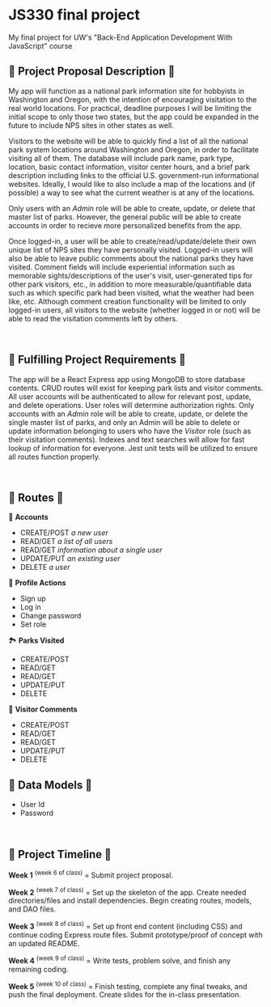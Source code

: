 # JS330 final project

My final project for UW's "Back-End Application Development With JavaScript" course

<!-- Grading Criteria:  Demonstrate how project requirements will be met and value will be generated. Project should be split up into tasks laid out on a timeline. -->

## 🔶 Project Proposal Description 🔶

My app will function as a national park information site for hobbyists in Washington and Oregon, with the intention of encouraging visitation to the real world locations.  For practical, deadline purposes I will be limiting the initial scope to only those two states, but the app could be expanded in the future to include NPS sites in other states as well.

Visitors to the website will be able to quickly find a list of all the national park system locations around Washington and Oregon, in order to facilitate visiting all of them. The database will include park name, park type, location, basic contact information, visitor center hours, and a brief park description including links to the official U.S. government-run informational websites.  Ideally, I would like to also include a map of the locations and (if possible) a way to see what the current weather is at any of the locations.

Only users with an _Admin_ role will be able to create, update, or delete that master list of parks.  However, the general public will be able to create accounts in order to recieve more personalized benefits from the app.

Once logged-in, a user will be able to create/read/update/delete their own unique list of NPS sites they have personally visited.  Logged-in users will also be able to leave public comments about the national parks they have visited.   Comment fields will include experiential information such as memorable sights/descriptions of the user's visit, user-generated tips for other park visitors, etc., in addition to more measurable/quantifiable data such as which specific park had been visited, what the weather had been like, etc.  Although comment creation functionality will be limited to only logged-in users, all visitors to the website (whether logged in or not) will be able to read the visitation comments left by others.

<br>

## 🔶 Fulfilling Project Requirements 🔶
<!-- Clear and direct call-outs of how you will meet the various project requirements: -->
The app will be a React Express app using MongoDB to store database contents.  CRUD routes will exist for keeping park lists and visitor comments.  All user accounts will be authenticated to allow for relevant post, update, and delete operations. User roles will determine authorization rights.  Only accounts with an _Admin_ role will be able to create, update, or delete the single master list of parks, and only an Admin will be able to delete or update information belonging to users who have the _Visitor_ role (such as their visitation comments). Indexes and text searches will allow for fast lookup of information for everyone.  Jest unit tests will be utilized to ensure all routes function properly.

<br>

<!-- A description of what the technical components of your project will be, including: the routes, the data models, any external data sources you'll use, etc.: -->
## 🔶 Routes 🔶

👥 **Accounts**

* CREATE/POST _a new user_
* READ/GET _a list of all users_
* READ/GET _information about a single user_
* UPDATE/PUT _an existing user_
* DELETE _a user_

👤 **Profile Actions**

* Sign up
* Log in
* Change password
* Set role

🏞️ **Parks Visited**

* CREATE/POST
* READ/GET
* READ/GET
* UPDATE/PUT
* DELETE

💬 **Visitor Comments**

* CREATE/POST
* READ/GET
* READ/GET
* UPDATE/PUT
* DELETE

## 🔶 Data Models 🔶

* User Id
* Password

<br>

## 🔶 Project Timeline 🔶
<!-- A timeline for what project components you plan to complete, week by week, for the remainder of the class: -->
**Week 1** <sup>(week 6 of class)</sup> = Submit project proposal.

**Week 2** <sup>(week 7 of class)</sup> = Set up the skeleton of the app.  Create needed directories/files and install dependencies.  Begin creating routes, models, and DAO files.

**Week 3** <sup>(week 8 of class)</sup> = Set up front end content (including CSS) and continue coding Express route files. Submit prototype/proof of concept with an updated README.

**Week 4** <sup>(week 9 of class)</sup> = Write tests, problem solve, and finish any remaining coding.

**Week 5** <sup>(week 10 of class)</sup> = Finish testing, complete any final tweaks, and push the final deployment. Create slides for the in-class presentation.
